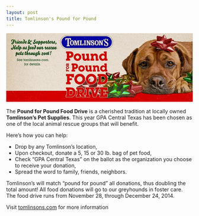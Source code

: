```yaml
---
layout: post
title: Tomlinson's Pound for Pound
---
```


![Tomlinson's Pound for Pound](/img/poundforpound.jpg "Tomlinson's Pound for Pound")

The **Pound for Pound Food Drive** is a cherished tradition at locally owned **Tomlinson’s Pet
Supplies**.  This year GPA Central Texas has been chosen as one of the local animal rescue groups
that will benefit.

Here’s how you can help:

* Drop by any Tomlinson’s location,
* Upon checkout, donate a 5, 15 or 30 lb. bag of pet food,
* Check “GPA Central Texas” on the ballot as the organization you choose to receive your donation,
* Spread the word to family, friends, neighbors.

Tomlinson’s will match “pound for pound” all donations, thus doubling the total amount!  All
food donations will go to our greyhounds in foster care.  The food drive runs from November 28,
through December 24, 2014.

Visit [tomlinsons.com](http://www.tomlinsons.com/) for more information
